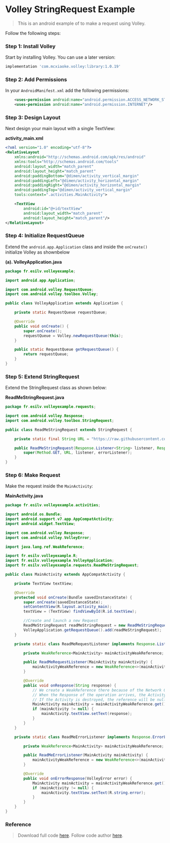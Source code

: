 # Volley StringRequest Example


>  This is an android example of to make a request using Volley.

Follow the following steps:

### Step 1: Install Volley

Start by installing Volley. You can use a later version:

```groovy
implementation 'com.mcxiaoke.volley:library:1.0.19'
```

### Step 2: Add Permissions

In your `AndroidManifest.xml` add the following permissions:

```xml
    <uses-permission android:name="android.permission.ACCESS_NETWORK_STATE"/>
    <uses-permission android:name="android.permission.INTERNET"/>
```

### Step 3: Design Layout

Next design your main layout with a single TextView:

**activity_main.xml**

```xml
<?xml version="1.0" encoding="utf-8"?>
<RelativeLayout
    xmlns:android="http://schemas.android.com/apk/res/android"
    xmlns:tools="http://schemas.android.com/tools"
    android:layout_width="match_parent"
    android:layout_height="match_parent"
    android:paddingBottom="@dimen/activity_vertical_margin"
    android:paddingLeft="@dimen/activity_horizontal_margin"
    android:paddingRight="@dimen/activity_horizontal_margin"
    android:paddingTop="@dimen/activity_vertical_margin"
    tools:context=".activities.MainActivity">

    <TextView
        android:id="@+id/textView"
        android:layout_width="match_parent"
        android:layout_height="match_parent"/>
</RelativeLayout>

```

### Step 4: Initialize RequestQueue

Extend the `android.app.Application` class and inside the `onCreate()` initialize Volley as shownbelow

**(a). VolleyApplication.java**

```java
package fr.esilv.volleyexample;

import android.app.Application;

import com.android.volley.RequestQueue;
import com.android.volley.toolbox.Volley;

public class VolleyApplication extends Application {

    private static RequestQueue requestQueue;

    @Override
    public void onCreate() {
        super.onCreate();
        requestQueue = Volley.newRequestQueue(this);
    }

    public static RequestQueue getRequestQueue() {
        return requestQueue;
    }
}


```


### Step 5: Extend StringRequest

Extend the StringRequest class as shown below:

**ReadMeStringRequest.java**

```java
package fr.esilv.volleyexample.requests;

import com.android.volley.Response;
import com.android.volley.toolbox.StringRequest;

public class ReadMeStringRequest extends StringRequest {

    private static final String URL = "https://raw.githubusercontent.com/nguyen-baylatry-esilv/volley-example/master/README.md";

    public ReadMeStringRequest(Response.Listener<String> listener, Response.ErrorListener errorListener) {
        super(Method.GET, URL, listener, errorListener);
    }
}

```

### Step 6: Make Request

Make the request inside the `MainActivity`:

**MainActivity.java**

```java
package fr.esilv.volleyexample.activities;

import android.os.Bundle;
import android.support.v7.app.AppCompatActivity;
import android.widget.TextView;

import com.android.volley.Response;
import com.android.volley.VolleyError;

import java.lang.ref.WeakReference;

import fr.esilv.volleyexample.R;
import fr.esilv.volleyexample.VolleyApplication;
import fr.esilv.volleyexample.requests.ReadMeStringRequest;

public class MainActivity extends AppCompatActivity {

    private TextView textView;

    @Override
    protected void onCreate(Bundle savedInstanceState) {
        super.onCreate(savedInstanceState);
        setContentView(R.layout.activity_main);
        textView = (TextView) findViewById(R.id.textView);

        //Create and launch a new Request
        ReadMeStringRequest readMeStringRequest = new ReadMeStringRequest(new ReadMeRequestListener(this), new ReadMeErrorListener(this));
        VolleyApplication.getRequestQueue().add(readMeStringRequest);
    }

    private static class ReadMeRequestListener implements Response.Listener<String> {

        private WeakReference<MainActivity> mainActivityWeakReference;

        public ReadMeRequestListener(MainActivity mainActivity) {
            mainActivityWeakReference = new WeakReference<>(mainActivity);
        }

        @Override
        public void onResponse(String response) {
            // We create a WeakReference there because of the Network Operation.
            // When the Response of the operation arrives, the Activity could be destroyed (i.e. if the Application is killed)
            // If the Activity is destroyed, the reference will be null ans no NullPointerException will be thrown.
            MainActivity mainActivity = mainActivityWeakReference.get();
            if (mainActivity != null) {
                mainActivity.textView.setText(response);
            }
        }
    }

    private static class ReadMeErrorListener implements Response.ErrorListener {

        private WeakReference<MainActivity> mainActivityWeakReference;

        public ReadMeErrorListener(MainActivity mainActivity) {
            mainActivityWeakReference = new WeakReference<>(mainActivity);
        }

        @Override
        public void onErrorResponse(VolleyError error) {
            MainActivity mainActivity = mainActivityWeakReference.get();
            if (mainActivity != null) {
                mainActivity.textView.setText(R.string.error);
            }
        }
    }
}

```

### Reference

> Download full code [here](https://github.com/nguyen-baylatry-esilv/volley-example/archive/refs/heads/master.zip).
> Follow code author [here](https://github.com/nguyen-baylatry-esilv/).
